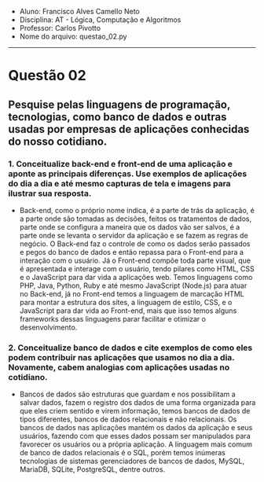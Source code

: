 - Aluno: Francisco Alves Camello Neto
- Disciplina: AT - Lógica, Computação e Algoritmos
- Professor: Carlos Pivotto
- Nome do arquivo: questao_02.py

---
# Questão 02
## Pesquise pelas linguagens de programação, tecnologias, como banco de dados e outras usadas por empresas de aplicações conhecidas do nosso cotidiano.

### 1. Conceitualize back-end e front-end de uma aplicação e aponte as principais diferenças. Use exemplos de aplicações do dia a dia e até mesmo capturas de tela e imagens para ilustrar sua resposta.

- Back-end, como o próprio nome indica, é a parte de trás da aplicação, é a parte onde são tomadas as decisões, feitos os tratamentos de dados, parte onde se configura a maneira que os dados vão ser salvos, é a parte onde se levanta o servidor da aplicação e se fazem as regras de negócio. O Back-end faz o controle de como os dados serão passados e pegos do banco de dados e então repassa para o Front-end para a interação com o usuário. Já o Front-end compõe toda parte visual, que é apresentada e interage com o usuário, tendo pilares como HTML, CSS e o JavaScript para dar vida a aplicações web. Temos linguagens como PHP, Java, Python, Ruby e até mesmo JavaScript (Node.js) para atuar no Back-end, já no Front-end temos a linguagem de marcação HTML para montar a estrutura dos sites, a linguagem de estilo, CSS, e o JavaScript para dar vida ao Front-end, mais que isso temos alguns frameworks dessas linguagens parar facilitar e otimizar o desenvolvimento.

### 2. Conceitualize banco de dados e cite exemplos de como eles podem contribuir nas aplicações que usamos no dia a dia. Novamente, cabem analogias com aplicações usadas no cotidiano.

- Bancos de dados são estruturas que guardam e nos possibilitam a salvar dados, fazem o registro dos dados de uma forma organizada para que eles criem sentido e virem informação, temos bancos de dados de tipos diferentes, bancos de dados relacionais e não relacionais. Os bancos de dados nas aplicações mantém os dados da aplicação e seus usuários, fazendo com que esses dados possam ser manipulados para favorecer os usuários ou a própria aplicação. A linguagem mais comum de banco de dados relacionais é o SQL, porém temos inúmeras tecnologias de sistemas gerenciadores de bancos de dados, MySQL, MariaDB, SQLite, PostgreSQL, dentre outros.
